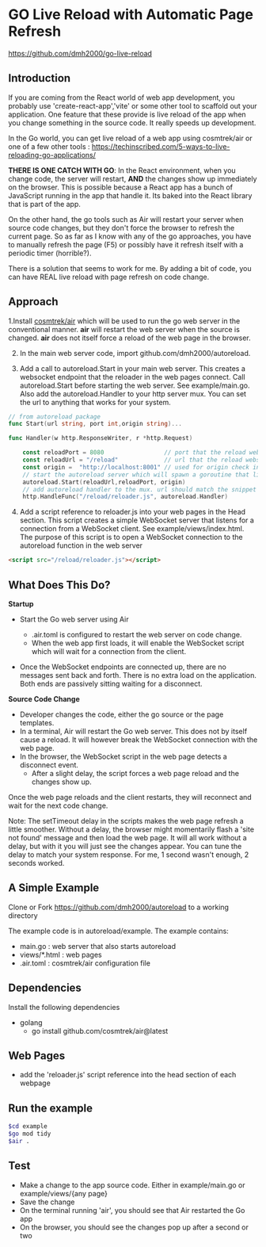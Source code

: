 # GO Live Reload with Automatic Page Refresh

https://github.com/dmh2000/go-live-reload

## Introduction

If you are coming from the React world of web app development, you probably use 'create-react-app','vite' or some other tool to scaffold out your application. One feature that these provide is live reload of the app when you change something in the source code. It really speeds up development.

In the Go world, you can get live reload of a web app using cosmtrek/air or one of a few other tools : https://techinscribed.com/5-ways-to-live-reloading-go-applications/

**THERE IS ONE CATCH WITH GO**:
In the React environment, when you change code, the server will restart, **AND** the changes show up immediately on the browser. This is possible because a React app has a bunch of JavaScript running in the app that handle it. Its baked into the React library that is part of the app.

On the other hand, the go tools such as Air will restart your server when source code changes, but they don't force the browser to refresh the current page. So as far as I know with any of the go approaches, you have to manually refresh the page (F5) or possibly have it refresh itself with a periodic timer (horrible?).

There is a solution that seems to work for me. By adding a bit of code, you can have REAL live reload with page refresh on code change.

## Approach

1.Install [cosmtrek/air](https://github.com/cosmtrek/air) which will be used to run the go web server in the conventional manner. **air** will restart the web server when the source is changed. **air** does not
itself force a reload of the web page in the browser.

2.  In the main web server code, import github.com/dmh2000/autoreload.

3.  Add a call to autoreload.Start in your main web server. This creates a websocket endpoint that the reloader in the web pages connect. Call autoreload.Start before starting the web server. See example/main.go. Also add the autoreload.Handler to your http server mux. You can set the url to anything that works for your system.

```go
// from autoreload package
func Start(url string, port int,origin string)...

func Handler(w http.ResponseWriter, r *http.Request)
```

```go
	const reloadPort = 8080                 // port that the reload websocket server listens on
	const reloadUrl = "/reload"             // url that the reload websocket server listens on
	const origin =  "http://localhost:8001" // used for origin check in websocket upgrade
	// start the autoreload server which will spawn a goroutine that listens for websocket connections
	autoreload.Start(reloadUrl,reloadPort, origin)
	// add autoreload handler to the mux. url should match the snippet in the html file
	http.HandleFunc("/reload/reloader.js", autoreload.Handler)
```

4. Add a script reference to reloader.js into your web pages in the Head section. This script creates a simple WebSocket server that listens for a connection from a WebSocket client. See example/views/index.html. The purpose of this script is to open a WebSocket connection to the autoreload function in the web server

```html
<script src="/reload/reloader.js"></script>
```

## What Does This Do?

**Startup**

- Start the Go web server using Air

  - .air.toml is configured to restart the web server on code change.
  - When the web app first loads, it will enable the WebSocket script which will wait for a connection from the client.

- Once the WebSocket endpoints are connected up, there are no messages sent back and forth. There is no extra load on the application. Both ends are passively sitting waiting for a disconnect.

**Source Code Change**

- Developer changes the code, either the go source or the page templates.
- In a terminal, Air will restart the Go web server. This does not by itself cause a reload. It will however break the WebSocket connection with the web page.
- In the browser, the WebSocket script in the web page detects a disconnect event.
  - After a slight delay, the script forces a web page reload and the changes show up.

Once the web page reloads and the client restarts, they will reconnect and wait for the next code change.

Note: The setTimeout delay in the scripts makes the web page refresh a little smoother. Without a delay, the browser might momentarily flash a 'site not found' message and then load the web page. It will all work without a delay, but with it you will just see the changes appear. You can tune the delay to match your system response. For me, 1 second wasn't enough, 2 seconds worked.

## A Simple Example

Clone or Fork https://github.com/dmh2000/autoreload to a working directory

The example code is in autoreload/example. The example contains:

- main.go : web server that also starts autoreload
- views\/\*.html : web pages
- .air.toml : cosmtrek/air configuration file

## Dependencies

Install the following dependencies

- golang
  - go install github.com/cosmtrek/air@latest

## Web Pages

- add the 'reloader.js' script reference into the head section of each webpage

## Run the example

```bash
$cd example
$go mod tidy
$air .
```

## Test

- Make a change to the app source code. Either in example/main.go or example/views/{any page}
- Save the change
- On the terminal running 'air', you should see that Air restarted the Go app
- On the browser, you should see the changes pop up after a second or two

